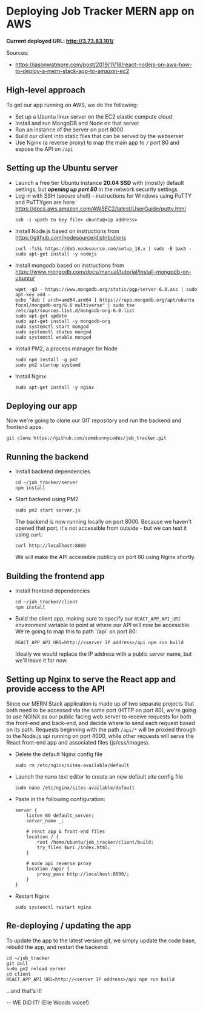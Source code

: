# Deploying Job Tracker MERN app on AWS #

**Current deployed URL: http://3.73.83.101/**

Sources:

* https://jasonwatmore.com/post/2019/11/18/react-nodejs-on-aws-how-to-deploy-a-mern-stack-app-to-amazon-ec2

## High-level approach ##

To get our app running on AWS, we do the following:
* Set up a Ubuntu linux server on the EC2 elastic compute cloud
* Install and run MongoDB and Node on that server
* Run an instance of the server on port 8000
* Build our client into static files that can be served by the webserver 
* Use Nginx (a reverse proxy) to map the main app to `/` port 80 and expose the API on `/api`

## Setting up the Ubuntu server ##

* Launch a free tier Ubuntu instance **20.04 SSD** with (mostly) default settings, but **_opening up port 80_** in the network security settings
* Log in with SSH (secure shell) - instructions for Windows using PuTTY and PuTTYgen are here: https://docs.aws.amazon.com/AWSEC2/latest/UserGuide/putty.html
    ```
    ssh -i <path to key file> ubuntu@<ip address>
    ```
* Install Node.js based on instructions from https://github.com/nodesource/distributions
    ```
    curl -fsSL https://deb.nodesource.com/setup_18.x | sudo -E bash -
    sudo apt-get install -y nodejs
    ```
* Install mongodb based on instructions from https://www.mongodb.com/docs/manual/tutorial/install-mongodb-on-ubuntu/
    ```
    wget -qO - https://www.mongodb.org/static/pgp/server-6.0.asc | sudo apt-key add -
    echo "deb [ arch=amd64,arm64 ] https://repo.mongodb.org/apt/ubuntu focal/mongodb-org/6.0 multiverse" | sudo tee /etc/apt/sources.list.d/mongodb-org-6.0.list
    sudo apt-get update
    sudo apt-get install -y mongodb-org
    sudo systemctl start mongod
    sudo systemctl status mongod
    sudo systemctl enable mongod
    ```
* Install PM2, a process manager for Node
    ```
    sudo npm install -g pm2
    sudo pm2 startup systemd
    ```
* Install Nginx
    ```
    sudo apt-get install -y nginx
    ```

## Deploying our app ##

Now we're going to clone our GIT repository and run the backend and frontend apps.

```
git clone https://github.com/somebunnycodes/job_tracker.git
```

## Running the backend ##

* Install backend dependencies
    ```
    cd ~/job_tracker/server
    npm install
    ```
* Start backend using PM2
    ```
    sudo pm2 start server.js
    ```
    The backend is now running locally on port 8000. Because we haven't opened that port, it's not accessible from outside - but we can test it using `curl`:
    ```
    curl http://localhost:8000
    ```
    We will make the API accessible publicly on port 80 using Nginx shortly.

## Building the frontend app ##

* Install frontend dependencies
    ```
    cd ~/job_tracker/client
    npm install
    ```
* Build the client app, making sure to specify our `REACT_APP_API_URI` environment variable to point at where our API will now be accessible. We're going to map this to path '/api' on port 80:
    ```
    REACT_APP_API_URI=http://<server IP address>/api npm run build
    ```
    Ideally we would replace the IP address with a public server name, but we'll leave it for now.

## Setting up Nginx to serve the React app and provide access to the API ##

Since our MERN Stack application is made up of two separate projects that both need to be accessed via the same port (HTTP on port 80), we're going to use NGINX as our public facing web server to receive requests for both the front-end and back-end, and decide where to send each request based on its path. Requests beginning with the path `/api/*` will be proxied through to the Node.js api running on port 4000, while other requests will serve the React front-end app and associated files (js/css/images).

* Delete the default Nginx config file
    ```
    sudo rm /etc/nginx/sites-available/default
    ```
* Launch the nano text editor to create an new default site config file
    ```
    sudo nano /etc/nginx/sites-available/default
    ```
* Paste in the following configuration:
    ```
    server {
        listen 80 default_server;
        server_name _;

        # react app & front-end files
        location / {
            root /home/ubuntu/job_tracker/client/build;
            try_files $uri /index.html;
        }

        # node api reverse proxy
        location /api/ {
            proxy_pass http://localhost:8000/;
        }
    }
    ```
* Restart Nginx
    ```
    sudo systemctl restart nginx
    ```

## Re-deploying / updating the app ##

To update the app to the latest version git, we simply update the code base, rebuild the app, and restart the backend:
```
cd ~/job_tracker
git pull
sudo pm2 reload server
cd client
REACT_APP_API_URI=http://<server IP address>/api npm run build
```
...and that's it!

-- WE DID IT! (Elle Woods voice!)